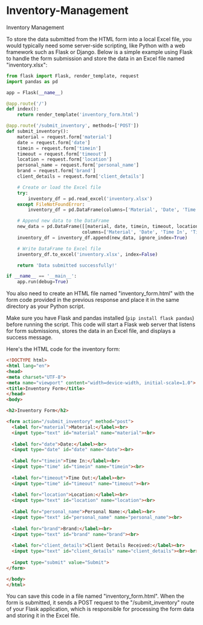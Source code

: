 # Inventory-Management
Inventory Management

To store the data submitted from the HTML form into a local Excel file, you would typically need some server-side scripting, like Python with a web framework such as Flask or Django. Below is a simple example using Flask to handle the form submission and store the data in an Excel file named "inventory.xlsx":

```python
from flask import Flask, render_template, request
import pandas as pd

app = Flask(__name__)

@app.route('/')
def index():
    return render_template('inventory_form.html')

@app.route('/submit_inventory', methods=['POST'])
def submit_inventory():
    material = request.form['material']
    date = request.form['date']
    timein = request.form['timein']
    timeout = request.form['timeout']
    location = request.form['location']
    personal_name = request.form['personal_name']
    brand = request.form['brand']
    client_details = request.form['client_details']

    # Create or load the Excel file
    try:
        inventory_df = pd.read_excel('inventory.xlsx')
    except FileNotFoundError:
        inventory_df = pd.DataFrame(columns=['Material', 'Date', 'Time In', 'Time Out', 'Location', 'Personal Name', 'Brand', 'Client Details Received'])

    # Append new data to the DataFrame
    new_data = pd.DataFrame([[material, date, timein, timeout, location, personal_name, brand, client_details]],
                            columns=['Material', 'Date', 'Time In', 'Time Out', 'Location', 'Personal Name', 'Brand', 'Client Details Received'])
    inventory_df = inventory_df.append(new_data, ignore_index=True)

    # Write DataFrame to Excel file
    inventory_df.to_excel('inventory.xlsx', index=False)

    return 'Data submitted successfully!'

if __name__ == '__main__':
    app.run(debug=True)
```

You also need to create an HTML file named "inventory_form.html" with the form code provided in the previous response and place it in the same directory as your Python script.

Make sure you have Flask and pandas installed (`pip install flask pandas`) before running the script. This code will start a Flask web server that listens for form submissions, stores the data in an Excel file, and displays a success message.


Here's the HTML code for the inventory form:

```html
<!DOCTYPE html>
<html lang="en">
<head>
<meta charset="UTF-8">
<meta name="viewport" content="width=device-width, initial-scale=1.0">
<title>Inventory Form</title>
</head>
<body>

<h2>Inventory Form</h2>

<form action="/submit_inventory" method="post">
  <label for="material">Material:</label><br>
  <input type="text" id="material" name="material"><br>
  
  <label for="date">Date:</label><br>
  <input type="date" id="date" name="date"><br>
  
  <label for="timein">Time In:</label><br>
  <input type="time" id="timein" name="timein"><br>
  
  <label for="timeout">Time Out:</label><br>
  <input type="time" id="timeout" name="timeout"><br>
  
  <label for="location">Location:</label><br>
  <input type="text" id="location" name="location"><br>
  
  <label for="personal_name">Personal Name:</label><br>
  <input type="text" id="personal_name" name="personal_name"><br>
  
  <label for="brand">Brand:</label><br>
  <input type="text" id="brand" name="brand"><br>
  
  <label for="client_details">Client Details Received:</label><br>
  <input type="text" id="client_details" name="client_details"><br><br>
  
  <input type="submit" value="Submit">
</form> 

</body>
</html>
```

You can save this code in a file named "inventory_form.html". When the form is submitted, it sends a POST request to the "/submit_inventory" route of your Flask application, which is responsible for processing the form data and storing it in the Excel file.
